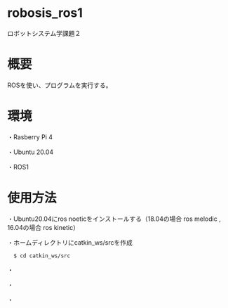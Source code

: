 # robosis_ros1
ロボットシステム学課題２
# 概要
ROSを使い、プログラムを実行する。
# 環境
・Rasberry Pi 4
      
   ・Ubuntu 20.04 
   
   ・ROS1
# 使用方法
・Ubuntu20.04にros noeticをインストールする（18.04の場合 ros melodic , 16.04の場合 ros kinetic）
    
   ・ホームディレクトリにcatkin_ws/srcを作成
         
      $ cd catkin_ws/src
   
   ・
   
   ・
   
   ・
